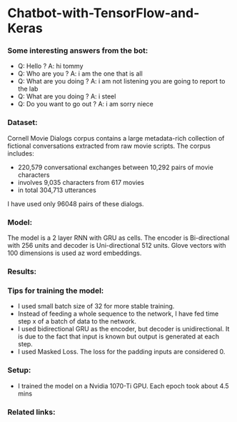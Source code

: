 # Chatbot-with-TensorFlow-and-Keras

### Some interesting answers from the bot:

* Q: Hello ?  A: hi tommy 
* Q: Who are you ?  A: i am the one that is all 
* Q: What are you doing ?  A: i am not listening you are going to report to the lab 
* Q: What are you doing ?  A: i steel
* Q: Do you want to go out ?  A: i am sorry niece 
### Dataset:  

 Cornell Movie Dialogs corpus contains a large metadata-rich collection of fictional conversations extracted from raw movie scripts.
 The corpus includes:
- 220,579 conversational exchanges between 10,292 pairs of movie characters
- involves 9,035 characters from 617 movies
- in total 304,713 utterances

I have used only 96048 pairs of these dialogs.

### Model:

The model is a 2 layer RNN with GRU as cells. The encoder is Bi-directional with 256 units and decoder is Uni-directional 512 units. Glove vectors with 100 dimensions is used az word embeddings. 

### Results:

### Tips for training the model:

* I used small batch size of 32 for more stable training.
* Instead of feeding a whole sequence to the network, I have fed time step x of a batch of data to the network.
* I used bidirectional GRU as the encoder, but decoder is unidirectional. It is due to the fact that input is known but output is generated at each step.
* I used Masked Loss. The loss for the padding inputs are considered 0.

### Setup:

* I trained the model on a Nvidia 1070-Ti GPU. Each epoch took about 4.5 mins

### Related links:
